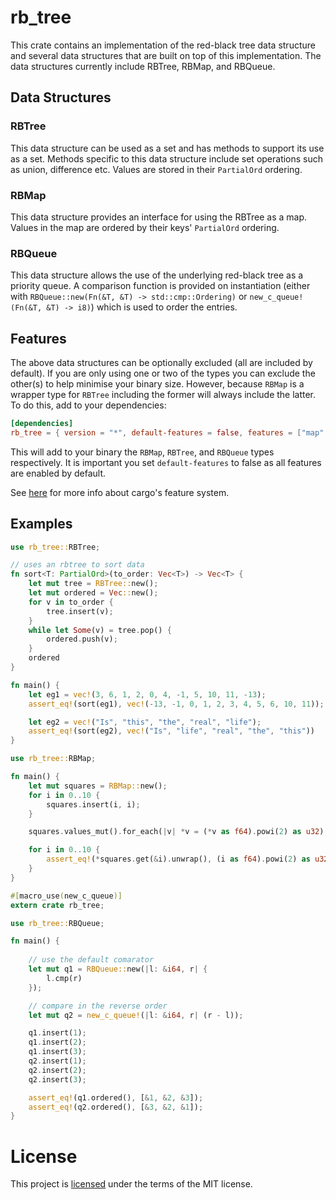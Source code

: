 # rb_tree

This crate contains an implementation of the red-black tree data structure and several data structures that are built on top of this implementation. The data structures currently include RBTree, RBMap, and RBQueue.

## Data Structures

### RBTree

This data structure can be used as a set and has methods to support its use as a set. Methods specific to this data structure include set operations such as union, difference etc. Values are stored in their `PartialOrd` ordering.

### RBMap

This data structure provides an interface for using the RBTree as a map. Values in the map are ordered by their keys' `PartialOrd` ordering.

### RBQueue

This data structure allows the use of the underlying red-black tree as a priority queue. A comparison function is provided on instantiation (either with `RBQueue::new(Fn(&T, &T) -> std::cmp::Ordering)` or `new_c_queue!(Fn(&T, &T) -> i8)`) which is used to order the entries.

## Features

The above data structures can be optionally excluded (all are included by default). If you are only using one or two of the types you can exclude the other(s) to help minimise your binary size. However, because `RBMap` is a wrapper type for `RBTree` including the former will always include the latter. To do this, add to your dependencies:

```toml
[dependencies]
rb_tree = { version = "*", default-features = false, features = ["map" | "set" | "queue"]}
```

This will add to your binary the `RBMap`, `RBTree`, and `RBQueue` types respectively. It is important you set `default-features` to false as all features are enabled by default.

See [here](https://doc.rust-lang.org/cargo/reference/features.html) for more info about cargo's feature system.

## Examples

```rust
use rb_tree::RBTree;

// uses an rbtree to sort data
fn sort<T: PartialOrd>(to_order: Vec<T>) -> Vec<T> {
    let mut tree = RBTree::new();
    let mut ordered = Vec::new();
    for v in to_order {
        tree.insert(v);
    }
    while let Some(v) = tree.pop() {
        ordered.push(v);
    }
    ordered
}

fn main() {
    let eg1 = vec!(3, 6, 1, 2, 0, 4, -1, 5, 10, 11, -13);
    assert_eq!(sort(eg1), vec!(-13, -1, 0, 1, 2, 3, 4, 5, 6, 10, 11));

    let eg2 = vec!("Is", "this", "the", "real", "life");
    assert_eq!(sort(eg2), vec!("Is", "life", "real", "the", "this"))
}
```

```rust
use rb_tree::RBMap;

fn main() {
    let mut squares = RBMap::new();
    for i in 0..10 {
        squares.insert(i, i);
    }

    squares.values_mut().for_each(|v| *v = (*v as f64).powi(2) as u32);

    for i in 0..10 {
        assert_eq!(*squares.get(&i).unwrap(), (i as f64).powi(2) as u32);
    }
}
```

```rust
#[macro_use(new_c_queue)]
extern crate rb_tree;

use rb_tree::RBQueue;

fn main() {
    
    // use the default comarator
    let mut q1 = RBQueue::new(|l: &i64, r| {
        l.cmp(r)
    });

    // compare in the reverse order
    let mut q2 = new_c_queue!(|l: &i64, r| (r - l));

    q1.insert(1);
    q1.insert(2);
    q1.insert(3);
    q2.insert(1);
    q2.insert(2);
    q2.insert(3);

    assert_eq!(q1.ordered(), [&1, &2, &3]);
    assert_eq!(q2.ordered(), [&3, &2, &1]);
}
```

# License
This project is [licensed](./LICENSE.txt) under the terms of the MIT license.